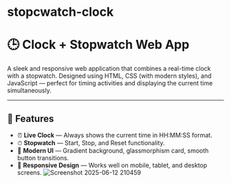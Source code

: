 # stopcwatch-clock
# 🕒 Clock + Stopwatch Web App

A sleek and responsive web application that combines a real-time clock with a stopwatch. Designed using HTML, CSS (with modern styles), and JavaScript — perfect for timing activities and displaying the current time simultaneously.



---

## 🔧 Features

- ⏰ **Live Clock** — Always shows the current time in HH:MM:SS format.
- ⏱ **Stopwatch** — Start, Stop, and Reset functionality.
- 🎨 **Modern UI** — Gradient background, glassmorphism card, smooth button transitions.
- 📱 **Responsive Design** — Works well on mobile, tablet, and desktop screens.
![Screenshot 2025-06-12 210459](https://github.com/user-attachments/assets/68e5271b-f280-4320-bc43-93437652ac4a)



